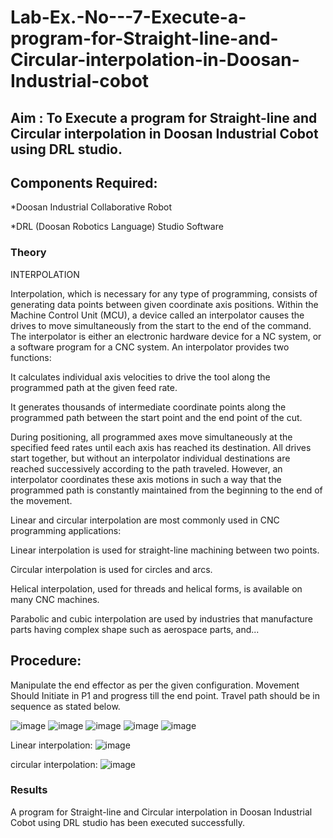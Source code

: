 # Lab-Ex.-No---7-Execute-a-program-for-Straight-line-and-Circular-interpolation-in-Doosan-Industrial-cobot
## Aim : To Execute a program for Straight-line and Circular interpolation in Doosan Industrial Cobot using DRL studio.

## Components Required:

*Doosan Industrial Collaborative Robot

*DRL (Doosan Robotics Language) Studio Software

### Theory 
INTERPOLATION

Interpolation, which is necessary for any type of programming, consists of generating data points between given coordinate axis positions. Within the Machine Control Unit (MCU), a device called an interpolator causes the drives to move simultaneously from the start to the end of the command. The interpolator is either an electronic hardware device for a NC system, or a software program for a CNC system. An interpolator provides two functions:

It calculates individual axis velocities to drive the tool along the programmed path at the given feed rate.

It generates thousands of intermediate coordinate points along the programmed path between the start point and the end point of the cut.

During positioning, all programmed axes move simultaneously at the specified feed rates until each axis has reached its destination. All drives start together, but without an interpolator individual destinations are reached successively according to the path traveled. However, an interpolator coordinates these axis motions in such a way that the programmed path is constantly maintained from the beginning to the end of the movement.

Linear and circular interpolation are most commonly used in CNC programming applications:

Linear interpolation is used for straight-line machining between two points.

Circular interpolation is used for circles and arcs.

Helical interpolation, used for threads and helical forms, is available on many CNC machines.

Parabolic and cubic interpolation are used by industries that manufacture parts having complex shape such as aerospace parts, and...

## Procedure:

Manipulate the end effector as per the given configuration. Movement Should Initiate in P1 and progress till the end point. Travel path should be in sequence as stated below.


![image](https://github.com/Surekaelango/Lab-Ex.-No---7-Execute-a-program-for-Straight-line-and-Circular-interpolation-in-Doosan-Industrial-C/assets/127727904/fd40f0c5-d955-46bb-9751-d304b9aa3742)
![image](https://github.com/Surekaelango/Lab-Ex.-No---7-Execute-a-program-for-Straight-line-and-Circular-interpolation-in-Doosan-Industrial-C/assets/127727904/282cc8e3-1e85-46a0-9e94-12ab3e0b63ae)
![image](https://github.com/Surekaelango/Lab-Ex.-No---7-Execute-a-program-for-Straight-line-and-Circular-interpolation-in-Doosan-Industrial-C/assets/127727904/5af53e4e-9916-4eed-a5fc-3746490aad05)
![image](https://github.com/Surekaelango/Lab-Ex.-No---7-Execute-a-program-for-Straight-line-and-Circular-interpolation-in-Doosan-Industrial-C/assets/127727904/d0e1396b-7152-4ead-aaa8-70076c5cc007)
![image](https://github.com/Surekaelango/Lab-Ex.-No---7-Execute-a-program-for-Straight-line-and-Circular-interpolation-in-Doosan-Industrial-C/assets/127727904/089d7782-2bb9-4619-896c-94981b8eead7)

Linear interpolation:
![image](https://github.com/Surekaelango/Lab-Ex.-No---7-Execute-a-program-for-Straight-line-and-Circular-interpolation-in-Doosan-Industrial-C/assets/127727904/a652eee4-bf61-451b-b411-c4aad9cdef80)

circular interpolation:
![image](https://github.com/Surekaelango/Lab-Ex.-No---7-Execute-a-program-for-Straight-line-and-Circular-interpolation-in-Doosan-Industrial-C/assets/127727904/7b249ca0-3e6b-498b-be94-acde39fd56f5)



### Results 
A program for Straight-line and Circular interpolation in Doosan Industrial Cobot using DRL studio has been executed successfully.


 
